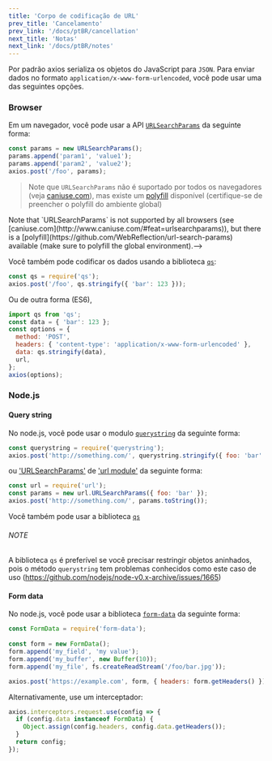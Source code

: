 ```yaml
---
title: 'Corpo de codificação de URL'
prev_title: 'Cancelamento'
prev_link: '/docs/ptBR/cancellation'
next_title: 'Notas'
next_link: '/docs/ptBR/notes'
---
```


Por padrão axios serializa os objetos do JavaScript para `JSON`. Para enviar dados no formato `application/x-www-form-urlencoded`, você pode usar uma das seguintes opções.
<!--By default, axios serializes JavaScript objects to `JSON`. To send data in the `application/x-www-form-urlencoded` format instead, you can use one of the following options.-->

### Browser

Em um navegador, você pode usar a API [`URLSearchParams`](https://developer.mozilla.org/en-US/docs/Web/API/URLSearchParams) da seguinte forma:
<!--In a browser, you can use the [`URLSearchParams`](https://developer.mozilla.org/en-US/docs/Web/API/URLSearchParams) API as follows:-->

```js
const params = new URLSearchParams();
params.append('param1', 'value1');
params.append('param2', 'value2');
axios.post('/foo', params);
```

> Note que `URLSearchParams` não é suportado por todos os navegadores (veja [caniuse.com](http://www.caniuse.com/#feat=urlsearchparams)), mas existe um [polyfill](https://github.com/WebReflection/url-search-params) disponível (certifique-se de preencher o polyfill do ambiente global)
<!--> Note that `URLSearchParams` is not supported by all browsers (see [caniuse.com](http://www.caniuse.com/#feat=urlsearchparams)), but there is a [polyfill](https://github.com/WebReflection/url-search-params) available (make sure to polyfill the global environment).-->

Você também pode codificar os dados usando a biblioteca [`qs`](https://github.com/ljharb/qs):
<!--Alternatively, you can encode data using the [`qs`](https://github.com/ljharb/qs) library:-->

```js
const qs = require('qs');
axios.post('/foo', qs.stringify({ 'bar': 123 }));
```

Ou de outra forma (ES6),
<!--Or in another way (ES6),-->

```js
import qs from 'qs';
const data = { 'bar': 123 };
const options = {
  method: 'POST',
  headers: { 'content-type': 'application/x-www-form-urlencoded' },
  data: qs.stringify(data),
  url,
};
axios(options);
```

### Node.js

#### Query string

No node.js, você pode usar o modulo [`querystring`](https://nodejs.org/api/querystring.html) da seguinte forma:
<!--In node.js, you can use the [`querystring`](https://nodejs.org/api/querystring.html) module as follows:-->

```js
const querystring = require('querystring');
axios.post('http://something.com/', querystring.stringify({ foo: 'bar' }));
```

ou ['URLSearchParams'](https://nodejs.org/api/url.html#url_class_urlsearchparams) de ['url module'](https://nodejs.org/api/url.html) da seguinte forma:
<!--or ['URLSearchParams'](https://nodejs.org/api/url.html#url_class_urlsearchparams) from ['url module'](https://nodejs.org/api/url.html) as follows:-->

```js
const url = require('url');
const params = new url.URLSearchParams({ foo: 'bar' });
axios.post('http://something.com/', params.toString());
```

Você também pode usar a biblioteca [`qs`](https://github.com/ljharb/qs)
<!--You can also use the [`qs`](https://github.com/ljharb/qs) library.-->

###### NOTE
A biblioteca `qs` é preferível se você precisar restringir objetos aninhados, pois o método `querystring` tem problemas conhecidos como este caso de uso (https://github.com/nodejs/node-v0.x-archive/issues/1665)
<!--The `qs` library is preferable if you need to stringify nested objects, as the `querystring` method has known issues with that use case (https://github.com/nodejs/node-v0.x-archive/issues/1665).-->

#### Form data

No node.js, você pode usar a biblioteca [`form-data`](https://github.com/form-data/form-data) da seguinte forma:
<!--In node.js, you can use the [`form-data`](https://github.com/form-data/form-data) library as follows:-->

```js
const FormData = require('form-data');
 
const form = new FormData();
form.append('my_field', 'my value');
form.append('my_buffer', new Buffer(10));
form.append('my_file', fs.createReadStream('/foo/bar.jpg'));

axios.post('https://example.com', form, { headers: form.getHeaders() })
```

Alternativamente, use um interceptador:
<!--Alternatively, use an interceptor:-->

```js
axios.interceptors.request.use(config => {
  if (config.data instanceof FormData) {
    Object.assign(config.headers, config.data.getHeaders());
  }
  return config;
});
```